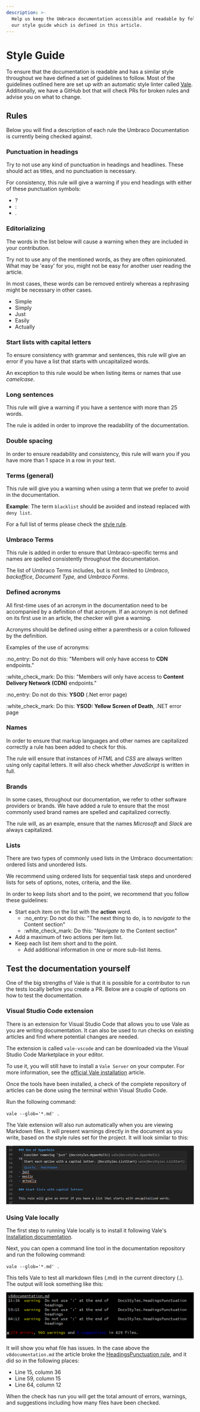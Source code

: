 ```yaml
---
description: >-
  Help us keep the Umbraco documentation accessible and readable by following
  our style guide which is defined in this article.
---
```


# Style Guide

To ensure that the documentation is readable and has a similar style throughout we have defined a set of guidelines to follow. Most of the guidelines outlined here are set up with an automatic style linter called [Vale](https://github.com/errata-ai/vale). Additionally, we have a GitHub bot that will check PRs for broken rules and advise you on what to change.

## Rules

Below you will find a description of each rule the Umbraco Documentation is currently being checked against.

### Punctuation in headings

Try to not use any kind of punctuation in headings and headlines. These should act as titles, and no punctuation is necessary.

For consistency, this rule will give a warning if you end headings with either of these punctuation symbols:

* ?
* :
* .

### Editorializing

The words in the list below will cause a warning when they are included in your contribution.

Try not to use any of the mentioned words, as they are often opinionated. What may be 'easy' for you, might not be easy for another user reading the article.

In most cases, these words can be removed entirely whereas a rephrasing might be necessary in other cases.

* Simple
* Simply
* Just
* Easily
* Actually

### Start lists with capital letters

To ensure consistency with grammar and sentences, this rule will give an error if you have a list that starts with uncapitalized words.

An exception to this rule would be when listing items or names that use _camelcase_.

### Long sentences

This rule will give a warning if you have a sentence with more than 25 words.

The rule is added in order to improve the readability of the documentation.

### Double spacing

In order to ensure readability and consistency, this rule will warn you if you have more than 1 space in a row in your text.

### Terms (general)

This rule will give you a warning when using a term that we prefer to avoid in the documentation.

**Example**: The term `blacklist` should be avoided and instead replaced with `deny list`.

For a full list of terms please check the [style rule](https://github.com/umbraco/UmbracoDocs/blob/master/.github/styles/UmbracoDocs/Terms.yml).

### Umbraco Terms

This rule is added in order to ensure that Umbraco-specific terms and names are spelled consistently throughout the documentation.

The list of Umbraco Terms includes, but is not limited to _Umbraco_, _backoffice_, _Document Type,_ and _Umbraco Forms_.

### Defined acronyms

All first-time uses of an acronym in the documentation need to be accompanied by a definition of that acronym. If an acronym is not defined on its first use in an article, the checker will give a warning.

Acronyms should be defined using either a parenthesis or a colon followed by the definition.

Examples of the use of acronyms:

:no\_entry: Do not do this: "Members will only have access to **CDN** endpoints."

:white\_check\_mark: Do this: "Members will only have access to **Content Delivery Network (CDN)** endpoints."

:no\_entry: Do not do this: **YSOD** (.Net error page)

:white\_check\_mark: Do this: **YSOD: Yellow Screen of Death**, .NET error page

### Names

In order to ensure that markup languages and other names are capitalized correctly a rule has been added to check for this.

The rule will ensure that instances of _HTML_ and _CSS_ are always written using only capital letters. It will also check whether _JavaScript_ is written in full.

### Brands

In some cases, throughout our documentation, we refer to other software providers or brands. We have added a rule to ensure that the most commonly used brand names are spelled and capitalized correctly.

The rule will, as an example, ensure that the names _Microsoft_ and _Slack_ are always capitalized.

### Lists

There are two types of commonly used lists in the Umbraco documentation: ordered lists and unordered lists.

We recommend using ordered lists for sequential task steps and unordered lists for sets of options, notes, criteria, and the like.

In order to keep lists short and to the point, we recommend that you follow these guidelines:

* Start each item on the list with the **action** word.
  * :no\_entry: Do not do this: "The next thing to do, is to _navigate to_ the Content section"
  * :white\_check\_mark: Do this: "_Navigate to_ the Content section"
* Add a maximum of two actions per item list.
* Keep each list item short and to the point.
  * Add additional information in one or more sub-list items.

## Test the documentation yourself

One of the big strengths of Vale is that it is possible for a contributor to run the tests locally before you create a PR. Below are a couple of options on how to test the documentation.

### Visual Studio Code extension

There is an extension for Visual Studio Code that allows you to use Vale as you are writing documentation. It can also be used to run checks on existing articles and find where potential changes are needed.

The extension is called `vale-vscode` and can be downloaded via the Visual Studio Code Marketplace in your editor.

To use it, you will still have to install a `Vale Server` on your computer. For more information, see the [official Vale installation](https://vale.sh/docs/vale-cli/installation/) article.

Once the tools have been installed, a check of the complete repository of articles can be done using the terminal within Visual Studio Code.

Run the following command:

`vale --glob='*.md' .`

The Vale extension will also run automatically when you are viewing Markdown files. It will present warnings directly in the document as you write, based on the style rules set for the project. It will look similar to this:

![Example of the extension](<../../.gitbook/assets/extension (1).png>)

### Using Vale locally

The first step to running Vale locally is to install it following Vale's [Installation documentation](https://vale.sh/docs/vale-cli/installation/).

Next, you can open a command line tool in the documentation repository and run the following command:

`vale --glob='*.md' .`

This tells Vale to test all markdown files (.md) in the current directory (.). The output will look something like this:

![Vale Output](<../../.gitbook/assets/vale-output (1).png>)

It will show you what file has issues. In the case above the `v8documentation.md` the article broke the [HeadingsPunctuation rule](#punctuation-in-headings), and it did so in the following places:

* Line 15, column 36
* Line 59, column 15
* Line 64, column 12

When the check has run you will get the total amount of errors, warnings, and suggestions including how many files have been checked.
